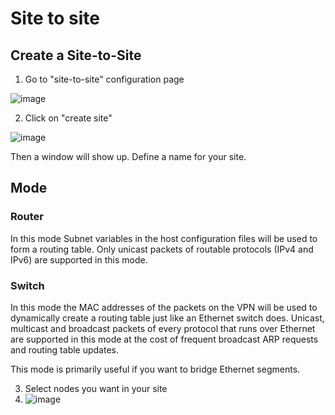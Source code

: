 # Site to site

## Create a Site-to-Site

1. Go to "site-to-site" configuration page

![image](https://user-images.githubusercontent.com/6083644/216993179-a21fec24-98eb-48f7-b12d-d9ebd6d6e08e.png)

2. Click on "create site"

![image](https://user-images.githubusercontent.com/6083644/216993306-199e7e72-1393-49c0-9916-253746794cb1.png)

Then a window will show up. Define a name for your site.

## Mode

### Router
  
In this mode Subnet variables in the host configuration files will be used to form a routing table.  Only unicast packets of routable protocols (IPv4 and IPv6) are supported in this mode.
                     
### Switch

In this mode the MAC addresses of the packets on the VPN will be used to dynamically create a routing table just like an Ethernet switch does.  Unicast, multicast and broadcast packets of every protocol that runs over Ethernet are supported in this mode at the cost of frequent broadcast ARP requests and routing table updates.

This mode is primarily useful if you want to bridge Ethernet segments.

3. Select nodes you want in your site
4. ![image](https://user-images.githubusercontent.com/6083644/216993593-a28ff946-c231-4e8b-bb5d-b18e3c23735a.png)
